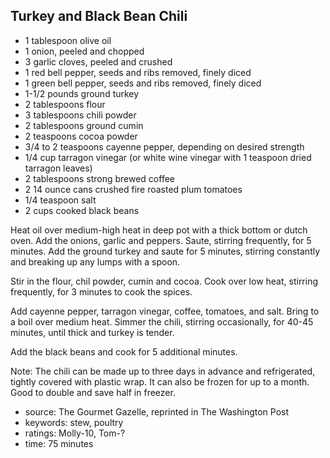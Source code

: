 Turkey and Black Bean Chili
---------------------------

- 1 tablespoon olive oil
- 1 onion, peeled and chopped
- 3 garlic cloves, peeled and crushed
- 1 red bell pepper, seeds and ribs removed, finely diced
- 1 green bell pepper, seeds and ribs removed, finely diced
- 1-1/2 pounds ground turkey
- 2 tablespoons flour
- 3 tablespoons chili powder
- 2 tablespoons ground cumin
- 2 teaspoons cocoa powder
- 3/4 to 2 teaspoons cayenne pepper, depending on desired strength
- 1/4 cup tarragon vinegar (or white wine vinegar with 1 teaspoon dried tarragon leaves)
- 2 tablespoons strong brewed coffee
- 2 14 ounce cans crushed fire roasted plum tomatoes
- 1/4 teaspoon salt
- 2 cups cooked black beans

Heat oil over medium-high heat in deep pot with a thick bottom or
dutch oven.  Add the onions, garlic and peppers.  Saute, stirring
frequently, for 5 minutes.  Add the ground turkey and saute for 5
minutes, stirring constantly and breaking up any lumps with a spoon.

Stir in the flour, chil powder, cumin and cocoa.  Cook over low heat,
stirring frequently, for 3 minutes to cook the spices.

Add cayenne pepper, tarragon vinegar, coffee, tomatoes, and salt.
Bring to a boil over medium heat.  Simmer the chili, stirring
occasionally, for 40-45 minutes, until thick and turkey is tender.

Add the black beans and cook for 5 additional minutes.

Note: The chili can be made up to three days in advance and
refrigerated, tightly covered with plastic wrap.  It can also be
frozen for up to a month.  Good to double and save half in freezer.

- source: The Gourmet Gazelle, reprinted in The Washington Post
- keywords: stew, poultry
- ratings: Molly-10, Tom-?
- time: 75 minutes
